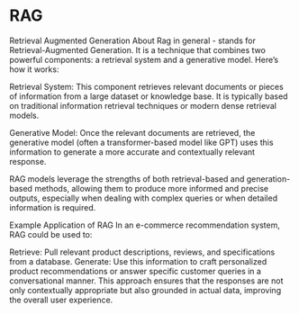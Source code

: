 # RAG
Retrieval Augmented Generation
About Rag in general - stands for Retrieval-Augmented Generation. It is a technique that combines two powerful components: a retrieval system and a generative model. Here’s how it works:

Retrieval System: This component retrieves relevant documents or pieces of information from a large dataset or knowledge base. It is typically based on traditional information retrieval techniques or modern dense retrieval models.

Generative Model: Once the relevant documents are retrieved, the generative model (often a transformer-based model like GPT) uses this information to generate a more accurate and contextually relevant response.

RAG models leverage the strengths of both retrieval-based and generation-based methods, allowing them to produce more informed and precise outputs, especially when dealing with complex queries or when detailed information is required.

Example Application of RAG
In an e-commerce recommendation system, RAG could be used to:

Retrieve: Pull relevant product descriptions, reviews, and specifications from a database.
Generate: Use this information to craft personalized product recommendations or answer specific customer queries in a conversational manner.
This approach ensures that the responses are not only contextually appropriate but also grounded in actual data, improving the overall user experience.
